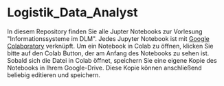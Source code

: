# Logistik_Data_Analyst
In diesem Repository finden Sie alle Jupter Notebooks zur Vorlesung "Informationssysteme im DLM". Jedes Jupyter Notebook ist mit [Google Colaboratory](https://colab.research.google.com) verknüpft. Um ein Notebook in Colab zu öffnen, klicken Sie bitte auf den Colab Button, der am Anfang des Notebooks zu sehen ist. Sobald sich die Datei in Colab öffnet, speichern Sie eine eigene Kopie des Notebooks in Ihrem Google-Drive. Diese Kopie können anschließend beliebig editieren und speichern.
